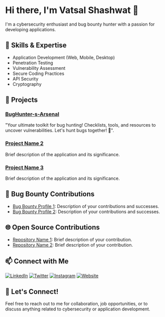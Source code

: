 <!-- Introduction -->
# Hi there, I'm Vatsal Shashwat 👋
I'm a cybersecurity enthusiast and bug bounty hunter with a passion for developing applications.

<!-- Skills & Expertise -->
## 🔧 Skills & Expertise
- Application Development (Web, Mobile, Desktop)
- Penetration Testing
- Vulnerability Assessment
- Secure Coding Practices
- API Security
- Cryptography

<!-- Projects -->
## 💼 Projects
### [BugHunter-s-Arsenal](https://github.com/Vatsal-Shashwat/BugHunter-s-Arsenal/)
"Your ultimate toolkit for bug hunting! Checklists, tools, and resources to uncover vulnerabilities. Let's hunt bugs together! 🐞".

### [Project Name 2](link-to-project-2)
Brief description of the application and its significance.

### [Project Name 3](link-to-project-3)
Brief description of the application and its significance.

<!-- Bug Bounty Contributions -->
## 🐛 Bug Bounty Contributions
- [Bug Bounty Profile 1](link-to-profile-1): Description of your contributions and successes.
- [Bug Bounty Profile 2](link-to-profile-2): Description of your contributions and successes.

<!-- Certificates & Achievements -->
<!-- ## 🏆 Certificates & Achievements
- Certified Ethical Hacker (CEH)
- Offensive Security Certified Professional (OSCP) -->

<!-- Open Source Contributions -->
## 🌐 Open Source Contributions
- [Repository Name 1](link-to-repo-1): Brief description of your contribution.
- [Repository Name 2](link-to-repo-2): Brief description of your contribution.

<!-- Connect with Me -->
## 📫 Connect with Me
[![LinkedIn](https://img.shields.io/badge/LinkedIn-Connect-blue?style=flat&logo=linkedin)](link-to-linkedin)
[![Twitter](https://img.shields.io/badge/Twitter-Follow-blue?style=flat&logo=twitter)](link-to-twitter)
[![Instagram](https://img.shields.io/badge/Instagram-Follow-blue?style=flat&logo=instagram)](https://www.instagram.com/cybershieldinsight/)
[![Website](https://img.shields.io/badge/Website-Visit-blue?style=flat&logo=wordpress)](https://example.com/)

<!-- Let's Connect -->
## 📣 Let's Connect!
Feel free to reach out to me for collaboration, job opportunities, or to discuss anything related to cybersecurity or application development.

